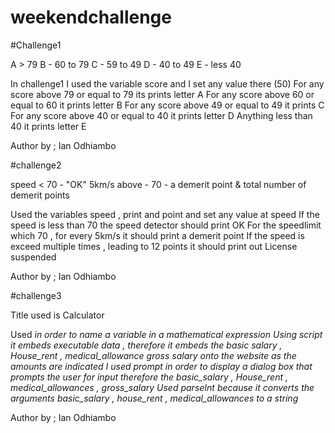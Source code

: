 # weekendchallenge
#Challenge1 

A > 79
B - 60 to 79
C -  59 to 49
D - 40 to 49
E - less 40


In challenge1 I used the variable score and I set any value there (50)
For any score above 79 or equal to 79 its prints letter A 
For any score above 60 or equal to 60 it prints letter B
For any score above 49 or equal to 49 it prints C 
For any score above 40 or equal to 40 it prints letter D
Anything less than 40 it prints letter E 

Author by ; Ian Odhiambo

#challenge2

speed < 70 - "OK"
5km/s above - 70 - a demerit point & total number of demerit points 

Used the variables speed , print and point and set any value at speed 
If the speed is less than 70 the speed detector should print OK
For the speedlimit which 70 , for every 5km/s it should print a demerit point 
If the speed is exceed multiple times , leading to 12 points it should print out License suspended 

Author by ; Ian Odhiambo

#challenge3

Title used is Calculator 

Used <VAR> in order to name a variable in a mathematical expression 
Using script it embeds executable data , therefore it embeds the basic salary , House_rent , medical_allowance gross salary onto the website as the amounts are indicated 
I used prompt in order to display a dialog box that prompts the user for input therefore the basic_salary , House_rent , medical_allowances , gross_salary 
Used parseInt because it converts the arguments basic_salary , house_rent , medical_allowances to a string 

Author by ; Ian Odhiambo